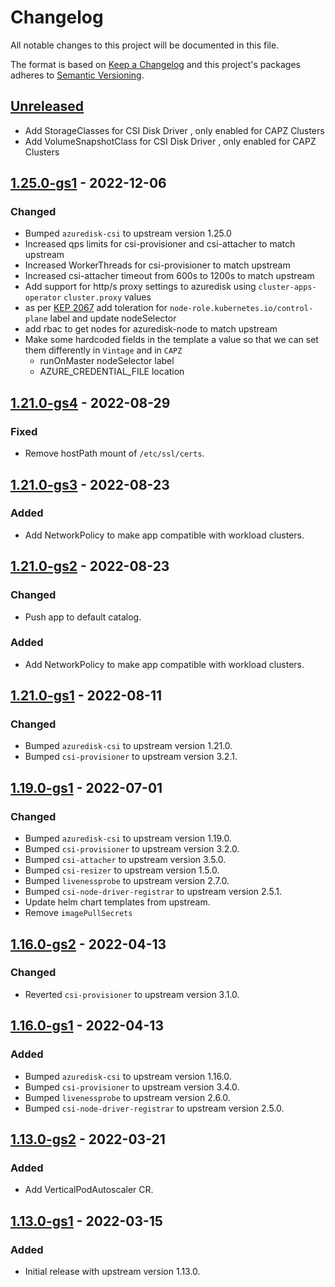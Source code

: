 # Changelog

All notable changes to this project will be documented in this file.

The format is based on [Keep a Changelog](http://keepachangelog.com/en/1.0.0/)
and this project's packages adheres to [Semantic Versioning](http://semver.org/spec/v2.0.0.html).

## [Unreleased]

* Add StorageClasses for CSI Disk Driver , only enabled for CAPZ Clusters
* Add VolumeSnapshotClass for CSI Disk Driver , only enabled for CAPZ Clusters

## [1.25.0-gs1] - 2022-12-06

### Changed
- Bumped `azuredisk-csi` to upstream version 1.25.0
- Increased qps limits for csi-provisioner and csi-attacher to match upstream
- Increased WorkerThreads for csi-provisioner to match upstream
- Increased csi-attacher timeout from 600s to 1200s to match upstream
- Add support for http/s proxy settings to azuredisk using `cluster-apps-operator` `cluster.proxy` values
- as per [KEP 2067](https://github.com/kubernetes/enhancements/blob/master/keps/sig-cluster-lifecycle/kubeadm/2067-rename-master-label-taint/README.md#renaming-the-node-rolekubernetesiomaster-node-label) add toleration for `node-role.kubernetes.io/control-plane` label and update nodeSelector
- add rbac to get nodes for azuredisk-node to match upstream
- Make some hardcoded fields in the template a value so that we can set them differently in `Vintage` and in `CAPZ`
  - runOnMaster nodeSelector label
  - AZURE_CREDENTIAL_FILE location

## [1.21.0-gs4] - 2022-08-29

### Fixed

- Remove hostPath mount of `/etc/ssl/certs`.

## [1.21.0-gs3] - 2022-08-23

### Added

- Add NetworkPolicy to make app compatible with workload clusters.

## [1.21.0-gs2] - 2022-08-23

### Changed

- Push app to default catalog.

### Added

- Add NetworkPolicy to make app compatible with workload clusters.

## [1.21.0-gs1] - 2022-08-11

### Changed

- Bumped `azuredisk-csi` to upstream version 1.21.0.
- Bumped `csi-provisioner` to upstream version 3.2.1.

## [1.19.0-gs1] - 2022-07-01

### Changed

- Bumped `azuredisk-csi` to upstream version 1.19.0.
- Bumped `csi-provisioner` to upstream version 3.2.0.
- Bumped `csi-attacher` to upstream version 3.5.0.
- Bumped `csi-resizer` to upstream version 1.5.0.
- Bumped `livenessprobe` to upstream version 2.7.0.
- Bumped `csi-node-driver-registrar` to upstream version 2.5.1.
- Update helm chart templates from upstream.
- Remove `imagePullSecrets`

## [1.16.0-gs2] - 2022-04-13

### Changed

- Reverted `csi-provisioner` to upstream version 3.1.0.

## [1.16.0-gs1] - 2022-04-13

### Added

- Bumped `azuredisk-csi` to upstream version 1.16.0.
- Bumped `csi-provisioner` to upstream version 3.4.0.
- Bumped `livenessprobe` to upstream version 2.6.0.
- Bumped `csi-node-driver-registrar` to upstream version 2.5.0.

## [1.13.0-gs2] - 2022-03-21

### Added

- Add VerticalPodAutoscaler CR.

## [1.13.0-gs1] - 2022-03-15

### Added

- Initial release with upstream version 1.13.0.

[Unreleased]: https://github.com/giantswarm/azuredisk-csi-driver-app/compare/v1.25.0-gs1...HEAD
[1.25.0-gs1]: https://github.com/giantswarm/azuredisk-csi-driver-app/compare/v1.21.0-gs4...v1.25.0-gs1
[1.21.0-gs4]: https://github.com/giantswarm/azuredisk-csi-driver-app/compare/v1.21.0-gs3...v1.21.0-gs4
[1.21.0-gs3]: https://github.com/giantswarm/azuredisk-csi-driver-app/compare/v1.21.0-gs2...v1.21.0-gs3
[1.21.0-gs2]: https://github.com/giantswarm/azuredisk-csi-driver-app/compare/v1.21.0-gs1...v1.21.0-gs2
[1.21.0-gs1]: https://github.com/giantswarm/azuredisk-csi-driver-app/compare/v1.19.0-gs1...v1.21.0-gs1
[1.19.0-gs1]: https://github.com/giantswarm/azuredisk-csi-driver-app/compare/v1.16.0-gs2...v1.19.0-gs1
[1.16.0-gs2]: https://github.com/giantswarm/azuredisk-csi-driver-app/compare/v1.16.0-gs1...v1.16.0-gs2
[1.16.0-gs1]: https://github.com/giantswarm/azuredisk-csi-driver-app/compare/v1.13.0-gs2...v1.16.0-gs1
[1.13.0-gs2]: https://github.com/giantswarm/azuredisk-csi-driver-app/compare/v1.13.0-gs1...v1.13.0-gs2
[1.13.0-gs1]: https://github.com/giantswarm/azuredisk-csi-driver-app/compare/v0.0.0...v1.13.0-gs1
